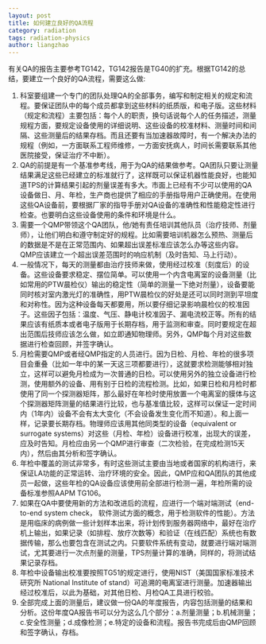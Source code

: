 ```yaml
---
layout: post
title: 如何建立良好的QA流程
category: radiation
tags: radiation-physics
author: liangzhao
---
```

有关QA的报告主要参考TG142，TG142报告是TG40的扩充。根据TG142的总结，要建立一个良好的QA流程，需要这么做:  

1.  科室要组建一个专门的团队处理QA的全部事务，编写和制定相关的规定和流程。要保证团队中的每个成员都拿到这些材料的纸质版，和电子版。这些材料（规定和流程）主要包括：每个人的职责，换句话说每个人的任务描述，测量规程方面，要规定设备使用的详细说明、这些设备的校准材料、测量时间和间隔、这些测量后的结果存档。而且还要有当加速器故障时，有一个解决办法的规程（例如，一方面联系工程师维修，一方面安抚病人，时间长需要联系其他医院接受，保证治疗不中断）。  
2.  QA的前提是有一个基准参考线，用于为QA的结果做参考。QA团队只要让测量结果满足这些已经建立的标准就行了，这样既可以保证机器性能良好，也能知道TPS的计算结果引起的剂量误差有多大。市面上已经有不少可以使用的QA设备做日、月、年检，生产商也提供了相应的手册指导用户正确使用。在使用这些QA设备前，要根据厂家的指导手册对QA设备的准确性和性能稳定性进行检查。也要明白这些设备使用的条件和环境是什么。  
3.  需要一个QMP带领这个QA团队，他/她有责任培训其他队员（治疗技师、剂量师），让他们明白和遵守制定好的规程。比如需要培训机器怎么预热、测量后的数据是不是在正常范围内、如果超出误差标准应该怎么办等这些内容。QMP应该建立一个超出误差范围时的响应机制（及时告知、马上行动）。  
4.  一般情况下，每天的测量都由治疗技师来做，使用经过校准（刻度后）的设备。这些设备要求稳定、摆位简单。可以使用一个内含电离室的设备测量（比如常用的PTW晨检仪）输出的稳定性（简单的测量一下绝对剂量），设备要能同时核对室内激光灯的准确性，用PTW晨检仪的好处是还可以同时测到平坦度和对称性。因为这种设备每天都要用，所以要仔细记录影响晨检仪的校准因子。这些因子包括：温度、气压、静电计校准因子、漏电流校正等。所有的结果应该有纸质本或者电子版用于长期存档，用于监测和审查。同时要规定在超出范围后技师应该怎么做，如立即通知物理师。另外，QMP每个月对这些数据进行检查回顾，并签字确认。  
5.  月检需要QMP或者经QMP指定的人员进行。因为日检、月检、年检的很多项目会重叠（比如一年中的某一天这三项都要进行），这就要求检测能够相对独立，这样可以避免月检成为一次普通的日检。可以使用另外的独立设备进行检测，使用额外的设备、用有别于日检的流程检测。比如，如果日检和月检时都使用了同一个探测器矩阵，那么最好在年检时使用放置一个电离室的膜体与这个探测器矩阵测量的结果进行比较，也与基准值比较，这样可以保证一定时间内（1年内）设备不会有太大变化（不会设备发生变化而不知道）。和上面一样，记录要长期存档。物理师应该用其他同类型的设备（equivalent or surrogate systems）对这些（月检、年检）设备进行校准，出现大的误差，应及时告知。月检应由另一个QMP进行审查（二次检验，在完成检测15天内），然后由其分析和签字确认。  
6.  年检中覆盖的测试非常多，有时这些测试主要由当地或者国家的机构进行，来保证LA功能的正常运转、治疗环境的安全。因此，QMP应和QA团队的其他成员一起做，这些年检的QA设备应该使用前全部进行检测一遍，年检所需的设备标准参照AAPM TG106。  
7.  如果在QA中要使用新的方法和改进后的流程，应进行一个端对端测试（end-to-end system check， 软件测试方面的概念，用于检测软件的性能）。方法是用临床的病例做一些计划样本出来，将计划传到服务器网络中，最好在治疗机上输出，如果记录（如排程、放疗次数等）和验证（在线匹配）系统也有数据传输，那么也要包含在测试之内。只要软件系统有变动，就要进行端对端测试，尤其要进行一次点剂量的测量，TPS剂量计算的准确，同样的，将测试结果记录存档。  
8.  年检中设备输出校准要按照TG51的规定进行，使用NIST（美国国家标准技术研究所 National Institute of stand）可追溯的电离室进行测量。加速器输出经过校准后，以此为基础，对其他日检、月检QA工具进行校验。  
9.  全部完成上面的测量后，建议做一份QA的年度报告，内容包括测量的结果和分析。这份年度QA报告书可以分为这么几个部分：a.剂量测量；b.机械测量； c.安全性测量；d.成像检测；e.特定的设备和流程。报告书完成后由QMP回顾和签字确认，存档。 



